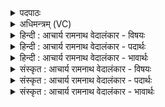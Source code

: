 <details><summary>पदपाठः</summary>

भद्रः꣢। भ꣣द्र꣡या꣢। स꣡च꣢꣯मानः। आ। अ꣣गात्। स्व꣡सा꣢꣯रम्। जा꣣रः꣢। अ꣣भि꣢। ए꣣ति। पश्चा꣢त्। सु꣣प्रकेतैः꣢। सु꣣। प्रकेतैः꣢। द्यु꣡भिः꣢꣯। अ꣣ग्निः꣢। वि꣣ति꣡ष्ठ꣢न्। वि꣣। ति꣡ष्ठ꣢꣯न्। रु꣡श꣢꣯द्भिः। व꣡र्णैः꣢꣯। अ꣣भि꣢। रा꣣म꣢म्। अ꣣स्थात्। १५४८।
</details>

<details><summary>अधिमन्त्रम् (VC)</summary>

- अग्निः
- त्रित आप्त्यः
- त्रिष्टुप्
- धैवतः
</details>

<details><summary>हिन्दी : आचार्य रामनाथ वेदालंकार - विषयः</summary>

अगले मन्त्र में यह वर्णन है कि परमात्मा ही प्राकृतिक घटनाचक्र को सञ्चालित करता है।
</details>

<details><summary>हिन्दी : आचार्य रामनाथ वेदालंकार - पदार्थः</summary>

पदार्थान्वयभाषाः -  (भद्रः) श्रेष्ठ सूर्य (भद्रया) श्रेष्ठ दीप्ति से (सचमानः) संयुक्त होता हुआ (आगात्) आया है। (जारः) रात्रि को जीर्ण करता हुआ वह (स्वसारम्) भली-भाँति अन्धकार को दूर फेंकनेवाली उषा के (पश्चात्) पीछे (अभ्येति) आता है। (अग्निः) अग्रनायक जगदीश्वर (सुप्रकेतैः) सुप्रकाशमान (द्युभिः) तेजों से (वितिष्ठन्) व्याप्त होता हुआ (रुशद्भिः वर्णैः) सूर्य के चमकीले रंगों से (रामम्) काले अँधेरे को (अभि अस्थात्) दूर करता है ॥३॥
</details>

<details><summary>हिन्दी : आचार्य रामनाथ वेदालंकार - भावार्थः</summary>

भावार्थभाषाः -  रात्रि के बाद उषा,उषा के बाद दिन,दिन के बाद सन्ध्या,सन्ध्या के बाद फिर रात्रि,रात्रि के बाद फिर उषा,यह जो चक्र चल रहा है,उसका चलानेवाला जगदीश्वर के अतिरिक्त दूसरा कोई नहीं है,क्योंकि मनुष्य में ऐसा सामर्थ्य नहीं है ॥३॥
</details>

<details><summary>संस्कृत : आचार्य रामनाथ वेदालंकार - विषयः</summary>

अथ परमात्मैव प्राकृतिकं घटनाचक्रं सञ्चालयतीत्याह।
</details>

<details><summary>संस्कृत : आचार्य रामनाथ वेदालंकार - पदार्थः</summary>

पदार्थान्वयभाषाः -  (भद्रः) श्रेष्ठः सूर्यः (भद्रया) श्रेष्ठया दीप्त्या (सचमानः) संयुज्यमानः (आगात्) आगतोऽस्ति। जारः रात्रेर्जरयिता सः (स्वसारम्) सुष्ठुतया तमसः प्रक्षेप्त्रीम् उषसम् (पश्चात् अभ्येति) आगच्छति। (अग्निः) अग्रनायको जगदीश्वरः (सुप्रकेतैः) सुप्रकाशैः (द्युभिः) तेजोभिः सह (वितिष्ठन्) व्याप्नुवन् (रुशद्भिः वर्णैः)सूर्यस्य रोचमानैः वर्णैः। (रामम्) कृष्णमन्धकारम् (अभि अस्थात्) अभिभवति ॥३॥
</details>

<details><summary>संस्कृत : आचार्य रामनाथ वेदालंकार - भावार्थः</summary>

भावार्थभाषाः -  रात्रेरनन्तरमुषा,उषसोऽनन्तरं दिवसो,दिवसस्यानन्तरं सन्ध्या,सन्ध्याया अनन्तरं पुना रात्री रात्र्या अनन्तरं पुनरुषा इति यच्चक्रं प्रवर्तते तस्य चालयिता जगदीश्वरमतिरिच्य न कोऽपि वर्तते,मनुष्यस्य तत्राऽसामर्थ्यात् ॥३॥
</details>